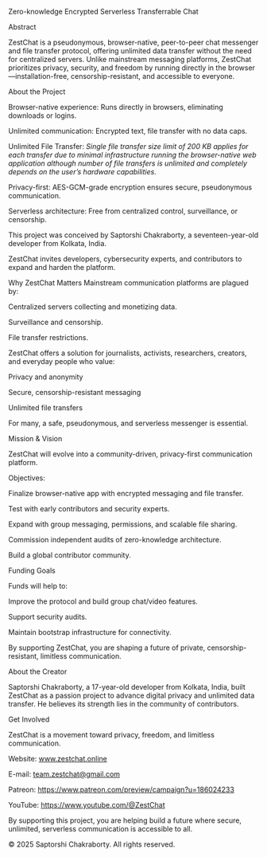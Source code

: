Zero-knowledge Encrypted Serverless Transferrable Chat

Abstract

ZestChat is a pseudonymous, browser-native, peer-to-peer chat messenger and file transfer protocol, offering unlimited data transfer without the need for centralized servers. Unlike mainstream messaging platforms, ZestChat prioritizes privacy, security, and freedom by running directly in the browser—installation-free, censorship-resistant, and accessible to everyone.

About the Project

Browser-native experience: Runs directly in browsers, eliminating downloads or logins.

Unlimited communication: Encrypted text, file transfer with no data caps.

Unlimited File Transfer: *Single file transfer size limit of 200 KB applies for each transfer due to minimal infrastructure running the browser-native web application although number of file transfers is unlimited and completely depends on the user’s hardware capabilities.*

Privacy-first: AES-GCM-grade encryption ensures secure, pseudonymous communication.

Serverless architecture: Free from centralized control, surveillance, or censorship.

This project was conceived by Saptorshi Chakraborty, a seventeen-year-old developer from Kolkata, India. 

ZestChat invites developers, cybersecurity experts, and contributors to expand and harden the platform.

Why ZestChat Matters
Mainstream communication platforms are plagued by:

Centralized servers collecting and monetizing data.

Surveillance and censorship.

File transfer restrictions.

ZestChat offers a solution for journalists, activists, researchers, creators, and everyday people who value:

Privacy and anonymity

Secure, censorship-resistant messaging

Unlimited file transfers

For many, a safe, pseudonymous, and serverless messenger is essential.

Mission & Vision

ZestChat will evolve into a community-driven, privacy-first communication platform.

Objectives:

Finalize browser-native app with encrypted messaging and file transfer.

Test with early contributors and security experts.

Expand with group messaging, permissions, and scalable file sharing.

Commission independent audits of zero-knowledge architecture.

Build a global contributor community.

Funding Goals

Funds will help to:

Improve the protocol and build group chat/video features.

Support security audits.

Maintain bootstrap infrastructure for connectivity.

By supporting ZestChat, you are shaping a future of private, censorship-resistant, limitless communication.

About the Creator

Saptorshi Chakraborty, a 17-year-old developer from Kolkata, India, built ZestChat as a passion project to advance digital privacy and unlimited data transfer. He believes its strength lies in the community of contributors.

Get Involved

ZestChat is a movement toward privacy, freedom, and limitless communication.

Website: www.zestchat.online

E-mail: team.zestchat@gmail.com

Patreon: https://www.patreon.com/preview/campaign?u=186024233

YouTube: https://www.youtube.com/@ZestChat

By supporting this project, you are helping build a future where secure, unlimited, serverless communication is accessible to all.

© 2025 Saptorshi Chakraborty. All rights reserved.


